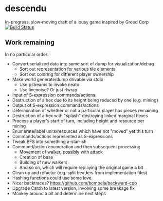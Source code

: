 descendu
========

In-progress, slow-moving draft of a lousy game inspired by Greed Corp
[![Build Status](https://travis-ci.com/RhysU/descendu.svg?branch=master)](https://travis-ci.com/github/RhysU/descendu)

Work remaining
--------------

In no particular order:

 * Convert serialized data into some sort of dump for visualization/debug
     * Sort out representation for various tile elements
     * Sort out coloring for different player ownership
 * Make world generate/dump drivable via stdio
     * Use pstreams to invoke neato
     * Use linenoise?  Or just rlwrap
 * Input of S-expression commands/actions
 * Destruction of a hex due to its height being reduced by one (e.g. mining)
 * Output of S-expression commands/actions
 * Determination of whether or not a particular player has pieces remaining
 * Destruction of a hex with "splash" destroying linked marginal hexes
 * Process a player's start of turn, including height and resource per mining
 * Enumerate/label units/resources which have not "moved" yet this turn
 * Commands/actions represented as S-expressions
 * Tweak BFS into something a-star-ish
 * Command/action enumeration and then subsequent processing
     * Movement of walker, possibly with attack
     * Creation of base
     * Building of new walkers
     * And so on, which will require replaying the original game a bit
 * Clean up and refactor (e.g. split headers from implementation files)
 * Hashing functions could use some love.
 * Nicer backtraces? https://github.com/bombela/backward-cpp
 * Upgrade Catch to latest version, involving some breakage fix
 * Monkey around a bit and determine next steps
